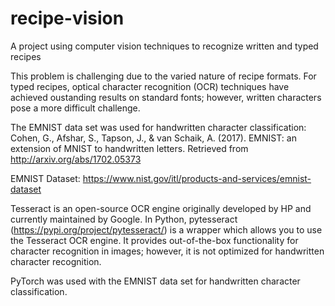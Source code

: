 # recipe-vision
A project using computer vision techniques to recognize written and typed recipes 

This problem is challenging due to the varied nature of recipe formats. For typed recipes, optical character recognition (OCR) techniques have achieved oustanding results on standard fonts; however, written characters pose a more difficult challenge. 

The EMNIST data set was used for handwritten character classification: Cohen, G., Afshar, S., Tapson, J., & van Schaik, A. (2017). EMNIST: an extension of MNIST to handwritten letters. Retrieved from http://arxiv.org/abs/1702.05373

EMNIST Dataset: https://www.nist.gov/itl/products-and-services/emnist-dataset

Tesseract is an open-source OCR engine originally developed by HP and currently maintained by Google. In Python, pytesseract (https://pypi.org/project/pytesseract/) is a wrapper which allows you to use the Tesseract OCR engine. It provides out-of-the-box functionality for character recognition in images; however, it is not optimized for handwritten character recognition. 

PyTorch was used with the EMNIST data set for handwritten character classification. 
